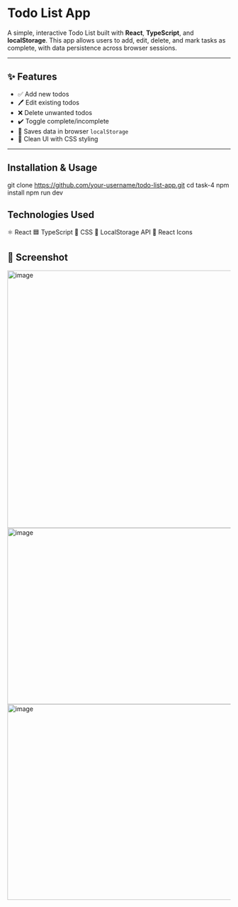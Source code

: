 # Todo List App

A simple, interactive Todo List built with **React**, **TypeScript**, and **localStorage**. This app allows users to add, edit, delete, and mark tasks as complete, with data persistence across browser sessions.

---

## ✨ Features

- ✅ Add new todos
- 🖊️ Edit existing todos
- ❌ Delete unwanted todos
- ✔️ Toggle complete/incomplete
- 💾 Saves data in browser `localStorage`
- 💅 Clean UI with CSS styling

---

 ## Installation & Usage
git clone https://github.com/your-username/todo-list-app.git
cd task-4
npm install
npm run dev

## Technologies Used
⚛️ React
🟦 TypeScript
🎨 CSS
💾 LocalStorage API
🎯 React Icons


## 📸 Screenshot

<img width="1087" height="580" alt="image" src="https://github.com/user-attachments/assets/490b5c3c-92ac-4d61-8112-5255262a30c5" />

<img width="678" height="397" alt="image" src="https://github.com/user-attachments/assets/090f856b-e414-49a5-b9c6-417465978a69" />
<img width="699" height="441" alt="image" src="https://github.com/user-attachments/assets/7e9f04d5-a8f0-4001-adea-258dc1d8c12a" />
